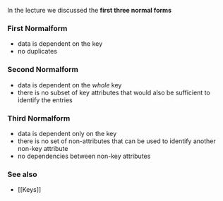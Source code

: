 In the lecture we discussed the **first three normal forms**

### First Normalform
- data is dependent on the key
- no duplicates

### Second Normalform
- data is dependent on the *whole* key
- there is no subset of key attributes that would also be sufficient to identify the entries

### Third Normalform
- data is dependent only on the key
- there is no set of non-attributes that can be used to identify another non-key attribute
- no dependencies between non-key attributes

### See also
- [[Keys]]